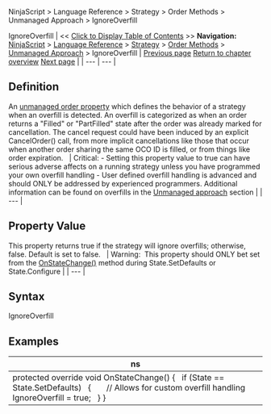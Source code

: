 ﻿
NinjaScript \> Language Reference \> Strategy \> Order Methods \> Unmanaged Approach \> IgnoreOverfill

IgnoreOverfill
| \<\< [Click to Display Table of Contents](ignoreoverfill.md) \>\> **Navigation:**     [NinjaScript](ninjascript.md) \> [Language Reference](language_reference_wip.md) \> [Strategy](strategy.md) \> [Order Methods](order_methods.md) \> [Unmanaged Approach](unmanaged_approach.md) \> IgnoreOverfill | [Previous page](unmanaged_changeorder.md) [Return to chapter overview](unmanaged_approach.md) [Next page](isunmanaged.md) |
| --- | --- |
## Definition
An [unmanaged order property](unmanaged_approach.md) which defines the behavior of a strategy when an overfill is detected. An overfill is categorized as when an order returns a "Filled" or "PartFilled" state after the order was already marked for cancellation. The cancel request could have been induced by an explicit CancelOrder() call, from more implicit cancellations like those that occur when another order sharing the same OCO ID is filled, or from things like order expiration.
 
| Critical: - Setting this property value to true can have serious adverse affects on a running strategy unless you have programmed your own overfill handling - User defined overfill handling is advanced and should ONLY be addressed by experienced programmers. Additional information can be found on overfills in the [Unmanaged approach](unmanaged_approach.md) section |
| --- |

## Property Value
This property returns true if the strategy will ignore overfills; otherwise, false. Default is set to false. 
 
| Warning:  This property should ONLY bet set from the [OnStateChange()](onstatechange.md) method during State.SetDefaults or State.Configure |
| --- |

## Syntax
IgnoreOverfill
 
## 
## Examples
| ns |
| --- |
| protected override void OnStateChange() {    if (State \=\= State.SetDefaults)    {        // Allows for custom overfill handling        IgnoreOverfill \= true;    } } |
